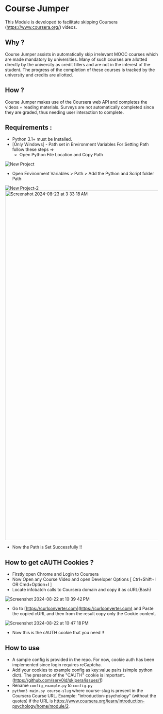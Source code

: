 # Course Jumper
This Module is developed to facilitate skipping Coursera (https://www.coursera.org/) videos.

## Why ?
Course Jumper assists in automatically skip irrelevant MOOC courses which are made mandatory by universities. 
Many of such courses are allotted directly by the university as credit fillers and are not in the interest of the student. The progress of the completion of these courses is tracked by the university and credits are allotted.

## How ?
Course Jumper makes use of the Coursera web API and completes the videos + reading materials.
Surveys are not automatically completed since they are graded, thus needing user interaction to complete.

## Requirements :
* Python 3.1+ must be Installed.
* [Only Windows] - Path set in Environment Variables
  For Setting Path follow these steps =>
  * Open Python File Location and Copy Path

 ![New Project](https://github.com/user-attachments/assets/36597e38-d4f2-4ff2-b8bb-42efc8ed7103)


  * Open Environment Variables > Path > Add the Python and Script folder Path

![New Project-2](https://github.com/user-attachments/assets/fb46398b-f9b2-48d5-8fda-14af2145b185)
<img width="1149" alt="Screenshot 2024-08-23 at 3 33 18 AM" src="https://github.com/user-attachments/assets/092287f2-0960-4cfd-8171-d25521f0ad02">


  * Now the Path is Set Successfully !!

## How to get cAUTH Cookies ?
* Firstly open Chrome and Login to Coursera
* Now Open any Course Video and open Developer Options [ Ctrl+Shift+I OR Cmd+Option+I ]
* Locate infobatch calls to Coursera domain and copy it as cURL(Bash)

![Screenshot 2024-08-22 at 10 39 42 PM](https://github.com/user-attachments/assets/5b269bfc-f3dd-4dfa-a4c0-53f56b6a348f)


* Go to [https://curlconverter.com](https://curlconverter.com) and Paste the copied cURL and then from the result copy only the Cookie content.


![Screenshot 2024-08-22 at 10 47 18 PM](https://github.com/user-attachments/assets/a2a0d4a7-b0ec-4fc2-a0f1-8e79ae6db99d)

* Now this is the cAUTH cookie that you need !!

## How to use
* A sample config is provided in the repo. For now, cookie auth has been implemented since login requires reCaptcha.
* Add your cookies to example config as key:value pairs (simple python dict). The presence of the "CAUTH" cookie is important. (https://github.com/serv0id/skipera/issues/1)
* Rename `config_example.py` to `config.py`
* `python3 main.py course-slug` where course-slug is present in the Coursera Course URL. Example: "introduction-psychology" (without the quotes) if the URL is https://www.coursera.org/learn/introduction-psychology/home/module/2.
